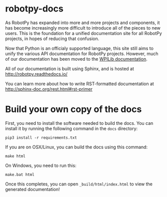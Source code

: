 robotpy-docs
============

As RobotPy has expanded into more and more projects and components, it has
become increasingly more difficult to introduce all of the pieces to new
users. This is the foundation for a unified documentation site for all
RobotPy projects, in hopes of reducing that confusion.

Now that Python is an officialy supported language, this site still aims to unify the various API documentation for RobotPy projects. However, much of our documentation has been moved to the [WPILib documentation](https://docs.wpilib.org).

All of our documentation is built using Sphinx, and is hosted at
http://robotpy.readthedocs.io/

You can learn more about how to write RST-formatted documentation
at http://sphinx-doc.org/rest.html#rst-primer

Build your own copy of the docs
===============================

First, you need to install the software needed to build the docs. You can
install it by running the following command in the `docs` directory:

    pip3 install -r requirements.txt

If you are on OSX/Linux, you can build the docs using this command:

    make html

On Windows, you need to run this:

    make.bat html

Once this completes, you can open `_build/html/index.html` to view the
generated documentation!
